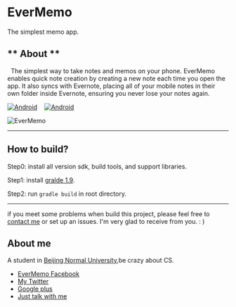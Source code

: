 EverMemo
========

The simplest memo app.

** About **
----------

&nbsp;&nbsp;The simplest way to take notes and memos on your phone. EverMemo enables quick note creation by 
creating a new note each time you open the app. It also syncs with Evernote, placing all of your mobile notes in their own folder inside Evernote, ensuring you never lose your notes again. 



[![Android](http://mudlab9.com/static/image/btn_android.png)](https://play.google.com/store/apps/details?id=com.zhan_dui.evermemo) &nbsp;&nbsp;&nbsp;[![Android](http://mudlab9.com/static/image/btn_ios.png)](https://itunes.apple.com/app/evermemo-simple-memo-evernote/id677990993)

![EverMemo](http://ww2.sinaimg.cn/mw690/610dc034jw1ect83b4az8j20eq0hlwgb.jpg)

----------

How to build?
---------

Step0:	install all version sdk, build tools, and support libraries.

Step1:	install [gralde 1.9](http://www.gradle.org/downloads).

Step2:	run `gradle build` in root directory.

-------------

if you meet some problems when build this project, please feel free to [contact me](mailto:daimajia@gmail.com) or set up an issues. I'm very glad to receive from you. : )


About me
---------

A student in [Beijing Normal University](http://en.wikipedia.org/wiki/Beijing_Normal_University),be crazy about CS. 

*	[EverMemo Facebook](https://www.facebook.com/evermemoapp)
*	[My Twitter](https://twitter.com/daimajia)
*	[Google plus](https://plus.google.com/)
*	[Just talk with me](mailto:daimajia@gmail.com)